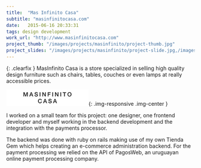 ```yaml
---
title:  "Mas Infinito Casa"
subtitle: "masinfinitocasa.com"
date:   2015-06-16 20:33:31
tags: design development
work_url: "http://www.masinfinitocasa.com"
project_thumb: "/images/projects/masinfinito/project-thumb.jpg"
project_slides: "/images/projects/masinfinito/project-slide.jpg,/images/projects/masinfinito/project-slide2.jpg"
---
```


{: .clearfix }
MasInfinito Casa is a store specialized in selling high quality design furniture such as chairs, tables, couches or even lamps at really accessible prices.

![](/images/projects/masinfinito/company-logo.png){: .img-responsive .img-center }

I worked on a small team for this project: one designer, one frontend developer and myself working in the backend development and the integration with the payments processor.

The backend was done with ruby on rails making use of my own Tienda Gem which helps creating an e-commerce administration backend. For the payment processing we relied on the API of PagosWeb, an uruguayan online payment processing company.
